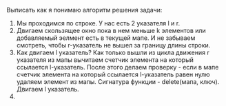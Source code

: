 Выписать как я понимаю алгоритм решения задачи:
1) Мы проходимся по строке. У нас есть 2 указателя l и r.
2) Двигаем скользящее окно пока в нем меньше k элементов или добавляемый эелмент есть в текущей мапе. И не забываем смотреть, чтобы r-указатель не вышел за границу длины строки.
3) Как двигаем l указатель? Как только вышли из цикла движения r указателя из мапы вычитаем счетчик элемента на который ссылается l-указатель. После этого делаем проверку - если в мапе счетчик элемента на который ссылается l-указатель равен нулю удаляем элемент из мапы. Сигнатура функции - delete(мапа, ключ). Двигаем l указатель.
4) 